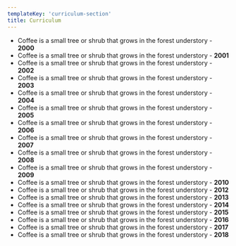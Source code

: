 ```yaml
---
templateKey: 'curriculum-section'
title: Curriculum
---
```

* Coffee is a small tree or shrub that grows in the forest understory - **2000**
* Coffee is a small tree or shrub that grows in the forest understory - **2001**
* Coffee is a small tree or shrub that grows in the forest understory - **2002**
* Coffee is a small tree or shrub that grows in the forest understory - **2003**
* Coffee is a small tree or shrub that grows in the forest understory - **2004**
* Coffee is a small tree or shrub that grows in the forest understory - **2005**
* Coffee is a small tree or shrub that grows in the forest understory - **2006**
* Coffee is a small tree or shrub that grows in the forest understory - **2007**
* Coffee is a small tree or shrub that grows in the forest understory - **2008**
* Coffee is a small tree or shrub that grows in the forest understory - **2009**
* Coffee is a small tree or shrub that grows in the forest understory - **2010**
* Coffee is a small tree or shrub that grows in the forest understory - **2012**
* Coffee is a small tree or shrub that grows in the forest understory - **2013**
* Coffee is a small tree or shrub that grows in the forest understory - **2014**
* Coffee is a small tree or shrub that grows in the forest understory - **2015**
* Coffee is a small tree or shrub that grows in the forest understory - **2016**
* Coffee is a small tree or shrub that grows in the forest understory - **2017**
* Coffee is a small tree or shrub that grows in the forest understory - **2018**
